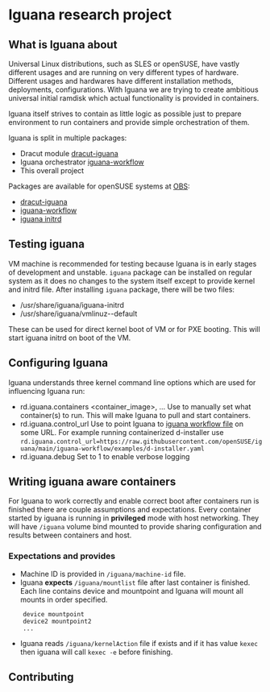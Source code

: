 # Iguana research project

## What is Iguana about

Universal Linux distributions, such as SLES or openSUSE, have vastly different usages and are running on very different types of hardware. Different usages and hardwares have different installation methods, deployments, configurations. With Iguana we are trying to create ambitious universal initial ramdisk which actual functionality is provided in containers.

Iguana itself strives to contain as little logic as possible just to prepare environment to run containers and provide simple orchestration of them.

Iguana is split in multiple packages:

- Dracut module [dracut-iguana](https://github.com/openSUSE/iguana/tree/main/dracut-iguana)
- Iguana orchestrator [iguana-workflow](https://github.com/openSUSE/iguana/tree/main/iguana-workflow)
- This overall project

Packages are available for openSUSE systems at [OBS](https://build.opensuse.org):

- [dracut-iguana](https://build.opensuse.org/package/show/home:oholecek:iguana/dracut-iguana)
- [iguana-workflow](https://build.opensuse.org/package/show/home:oholecek:iguana/iguana-workflow)
- [iguana initrd](https://build.opensuse.org/package/show/home:oholecek:iguana/iguana)

## Testing iguana

VM machine is recommended for testing because Iguana is in early stages of development and unstable.
`iguana` package can be installed on regular system as it does no changes to the system itself except to provide kernel and initrd file.
After installing `iguana` package, there will be two files:

- /usr/share/iguana/iguana-initrd
- /usr/share/iguana/vmlinuz-<version>-default

These can be used for direct kernel boot of VM or for PXE booting. This will start iguana initrd on boot of the VM.

## Configuring Iguana

Iguana understands three kernel command line options which are used for influencing Iguana run:

- rd.iguana.containers <container_image>, ...
    Use to manually set what container(s) to run. This will make Iguana to pull and start containers.
- rd.iguana.control_url
    Use to point Iguana to [iguana workflow file](https://github.com/openSUSE/iguana/blob/main/iguana-workflow/Workflow.md) on some URL. For example running containerized d-installer use `rd.iguana.control_url=https://raw.githubusercontent.com/openSUSE/iguana/main/iguana-workflow/examples/d-installer.yaml`
- rd.iguana.debug
    Set to 1 to enable verbose logging


## Writing iguana aware containers

For Iguana to work correctly and enable correct boot after containers run is finished there are couple assumptions and expectations.
Every container started by iguana is running in **privileged** mode with host networking. They will have `/iguana` volume bind mounted to provide sharing configuration and results between containers and host.

### Expectations and provides

- Machine ID is provided in `/iguana/machine-id` file.
- Iguana **expects** `/iguana/mountlist` file after last container is finished. Each line contains device and mountpoint and Iguana will mount all mounts in order specified.

```
    device mountpoint
    device2 mountpoint2
    ...
```

- Iguana reads `/iguana/kernelAction` file if exists and if it has value `kexec` then iguana will call `kexec -e` before finishing.

## Contributing
